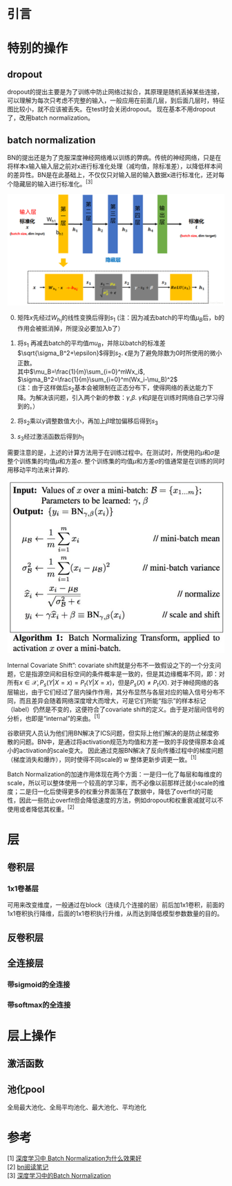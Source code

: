 # 引言
# 特别的操作
## dropout
dropout的提出主要是为了训练中防止网络过拟合，其原理是随机丢掉某些连接，可以理解为每次只考虑不完整的输入，一般应用在前面几层，到后面几层时，特征图比较小，就不应该被丢失。在test时会关闭dropout。
现在基本不用dropout了，改用batch normalization。

## batch normalization
BN的提出还是为了克服深度神经网络难以训练的弊病。传统的神经网络，只是在将样本x输入输入层之前对x进行标准化处理（减均值，除标准差），以降低样本间的差异性。BN是在此基础上，不仅仅只对输入层的输入数据x进行标准化，还对每个隐藏层的输入进行标准化。<sup>[3]</sup>

![avatar](images/dl-layer/batch-normalization1.jpg)


0. 矩阵$x$先经过$W_{h_1}$的线性变换后得到$s_1$ (注：因为减去batch的平均值$\mu_B$后，b的作用会被抵消掉，所提没必要加入b了）

1. 将$s_1$ 再减去batch的平均值$mu_B$，并除以batch的标准差$\sqrt{\sigma_B^2+\epsilon}$得到$s_2$. $\epsilon$是为了避免除数为0时所使用的微小正数。 <br/>
其中$\mu_B=\frac{1}{m}\sum_{i=0}^mWx_i$,<br/>
$\sigma_B^2=\frac{1}{m}\sum_{i=0}^m(Wx_i-\mu_B)^2$ <br/>
(注：由于这样做后$s_2$基本会被限制在正态分布下，使得网络的表达能力下降。为解决该问题，引入两个新的参数：$\gamma$,$\beta$. $\gamma$和$\beta$是在训练时网络自己学习得到的。）

2. 将$s_2$乘以$\gamma$调整数值大小，再加上$\beta$增加偏移后得到$s_3$
3. $s_3$经过激活函数后得到$h_1$

需要注意的是，上述的计算方法用于在训练过程中。在测试时，所使用的$\mu$和$\sigma$是整个训练集的均值$\mu$和方差$\sigma$. 整个训练集的均值$\mu$和方差$\sigma$的值通常是在训练的同时用移动平均法来计算的.



![avatar](images/dl-layer/batch-normalization2.jpg)

Internal Covariate Shift”: covariate shift就是分布不一致假设之下的一个分支问题，它是指源空间和目标空间的条件概率是一致的，但是其边缘概率不同，即：对所有$x\in \mathcal{X},P_s(Y|X=x)=P_t(Y|X=x)$，但是$P_s(X) \ne P_t(X)$. 对于神经网络的各层输出，由于它们经过了层内操作作用，其分布显然与各层对应的输入信号分布不同，而且差异会随着网络深度增大而增大，可是它们所能“指示”的样本标记（label）仍然是不变的，这便符合了covariate shift的定义。由于是对层间信号的分析，也即是“internal”的来由。<sup>[1]

谷歌研究人员认为他们用BN解决了ICS问题，但实际上他们解决的是防止梯度弥散的问题。BN中，是通过将activation规范为均值和方差一致的手段使得原本会减小的activation的scale变大。
因此通过克服BN解决了反向传播过程中的梯度问题（梯度消失和爆炸），同时使得不同scale的 w 整体更新步调更一致。<sup>[1]

Batch Normalization的加速作用体现在两个方面：一是归一化了每层和每维度的scale，所以可以整体使用一个较高的学习率，而不必像以前那样迁就小scale的维度；二是归一化后使得更多的权重分界面落在了数据中，降低了overfit的可能性，因此一些防止overfit但会降低速度的方法，例如dropout和权重衰减就可以不使用或者降低其权重。<sup>[2]

# 层
## 卷积层
### 1x1卷基层
可用来改变维度，一般通过在block（连续几个连接的层）前后加1x1卷积，前面的1x1卷积执行降维，后面的1x1卷积执行升维，从而达到降低模型参数数量的目的。

## 反卷积层

## 全连接层
### 带sigmoid的全连接
### 带softmax的全连接

# 层上操作
## 激活函数
## 池化pool
全局最大池化、全局平均池化、最大池化、平均池化

# 参考
[1] [深度学习中 Batch Normalization为什么效果好](https://www.zhihu.com/question/38102762) <br/>
[2] [bn阅读笔记](https://blog.csdn.net/happynear/article/details/44238541) <br/>
[3] [深度学习中的Batch Normalization](https://blog.csdn.net/whitesilence/article/details/75667002) <br/>